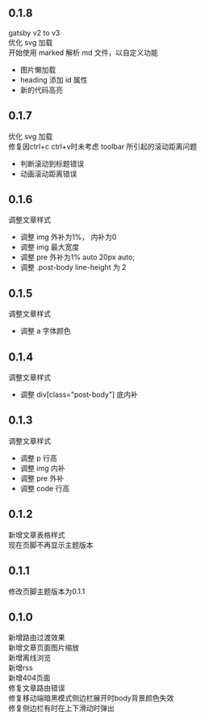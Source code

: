 ## 0.1.8
gatsby v2 to v3  
优化 svg 加载  
开始使用 marked 解析 md 文件，以自定义功能
- 图片懒加载
- heading 添加 id 属性
- 新的代码高亮

## 0.1.7
优化 svg 加载  
修复因ctrl+c ctrl+v时未考虑 toolbar 所引起的滚动距离问题  
- 判断滚动到标题错误
- 动画滚动距离错误

## 0.1.6
调整文章样式  
- 调整 img 外补为1%， 内补为0
- 调整 img 最大宽度
- 调整 pre  外补为1% auto 20px auto;
- 调整 .post-body  line-height 为 2

## 0.1.5
调整文章样式  
- 调整 a 字体颜色

## 0.1.4
调整文章样式  
- 调整 div[class="post-body"] 底内补

## 0.1.3
调整文章样式  
- 调整 p 行高
- 调整 img 内补
- 调整 pre 外补
- 调整 code 行高

## 0.1.2
新增文章表格样式  
现在页脚不再显示主题版本  

## 0.1.1
修改页脚主题版本为0.1.1  

## 0.1.0
新增路由过渡效果  
新增文章页面图片缩放  
新增离线浏览  
新增rss  
新增404页面  
修复文章路由错误  
修复移动端暗黑模式侧边栏展开时body背景颜色失效  
修复侧边栏有时在上下滑动时弹出  